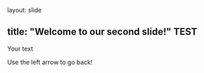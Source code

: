 
layout: slide

title: "Welcome to our second slide!"
TEST
---

Your text

Use the left arrow to go back!
